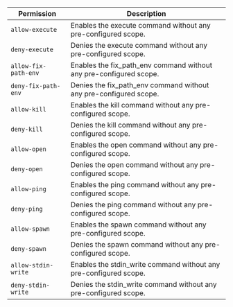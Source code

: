 | Permission | Description |
|------|-----|
|`allow-execute`|Enables the execute command without any pre-configured scope.|
|`deny-execute`|Denies the execute command without any pre-configured scope.|
|`allow-fix-path-env`|Enables the fix_path_env command without any pre-configured scope.|
|`deny-fix-path-env`|Denies the fix_path_env command without any pre-configured scope.|
|`allow-kill`|Enables the kill command without any pre-configured scope.|
|`deny-kill`|Denies the kill command without any pre-configured scope.|
|`allow-open`|Enables the open command without any pre-configured scope.|
|`deny-open`|Denies the open command without any pre-configured scope.|
|`allow-ping`|Enables the ping command without any pre-configured scope.|
|`deny-ping`|Denies the ping command without any pre-configured scope.|
|`allow-spawn`|Enables the spawn command without any pre-configured scope.|
|`deny-spawn`|Denies the spawn command without any pre-configured scope.|
|`allow-stdin-write`|Enables the stdin_write command without any pre-configured scope.|
|`deny-stdin-write`|Denies the stdin_write command without any pre-configured scope.|
